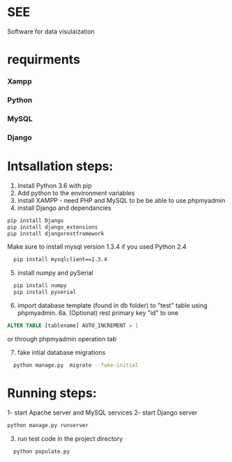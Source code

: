 # SEE
Software for data visulaization 
# requirments 
### Xampp
### Python
### MySQL
### Django
  
# Intsallation steps:
1. Install Python 3.6 with pip 
2. Add python to the environment variables
3. install XAMPP - need PHP and MySQL to be be able to use phpmyadmin
4. install Django and dependancies
  ```Bash
  pip install Django
  pip install django_extensions
  pip install djangorestframework
  ```
 Make sure to install mysql version 1.3.4 if you used Python 2.4

```Bash
  pip install mysqlclient==1.3.4
```
5. install numpy and pySerial
```Bash
  pip install numpy
  pip install pyserial
```
6. import database template (found in db folder) to "test" table using phpmyadmin.
6a. (Optional) rest primary key "id" to one
```sql
ALTER TABLE [tablename] AUTO_INCREMENT = 1
```
or through phpmyadmin operation tab

7. fake intial database migrations
```Bash
  python manage.py  migrate --fake-initial
```


# Running steps:
1- start Apache server and MySQL services
2- start Django server
```Bash
python manage.py runserver
```
3. run test code in the project directory 
```Bash
  python populate.py
```

